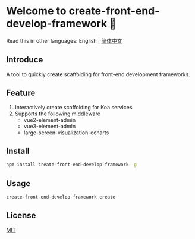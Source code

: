 # Welcome to create-front-end-develop-framework 👋

Read this in other languages: English | [简体中文](./README.zh-CN.md)

## Introduce

A tool to quickly create scaffolding for front-end development frameworks.

## Feature

  1. Interactively create scaffolding for Koa services
  2. Supports the following middleware
      - vue2-element-admin
      - vue3-element-admin
      - large-screen-visualization-echarts

## Install
```bash
npm install create-front-end-develop-framework -g
```
## Usage
```bash
create-front-end-develop-framework create
```
## License

[MIT](./LICENSE)